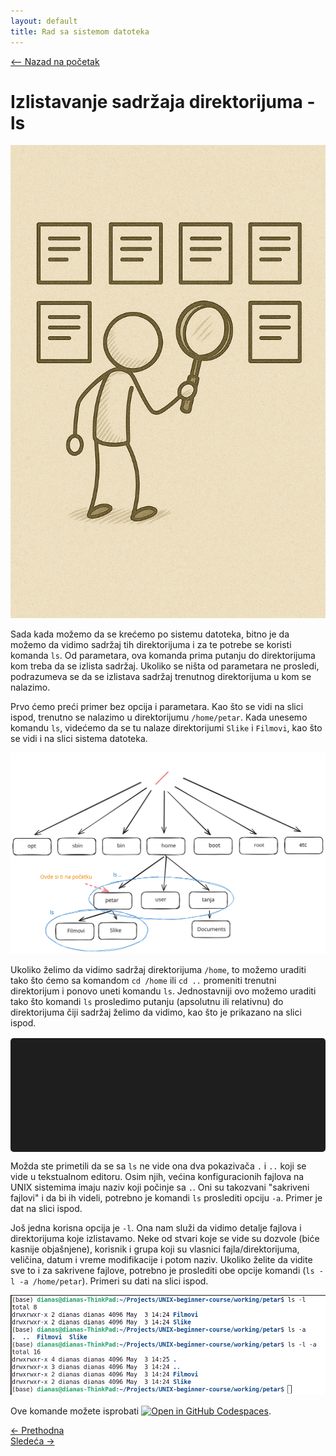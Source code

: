 ```yaml
---
layout: default
title: Rad sa sistemom datoteka
---
```


<link rel="stylesheet" href="/UNIX-beginner-course/assets/css/custom.css">

<script async src="https://www.googletagmanager.com/gtag/js?id=G-XXXXXXXXXX"></script>
<script>
  window.dataLayer = window.dataLayer || [];
  function gtag(){dataLayer.push(arguments);}
  gtag('js', new Date());
  gtag('config', 'G-Q6NY1G1P9S');
</script>

<div style="margin-bottom: 1em;">
  <a href="/UNIX-beginner-course/" class="button-nav">⟵ Nazad na početak</a>
</div>

# Izlistavanje sadržaja direktorijuma - ls

![ls prikaz](../assets/diagrams/ls_figure.png)

Sada kada možemo da se krećemo po sistemu datoteka, bitno je da možemo da vidimo sadržaj tih direktorijuma i za te potrebe se koristi komanda `ls`. Od parametara, ova komanda prima putanju do direktorijuma kom treba da se izlista sadržaj. Ukoliko se ništa od parametara ne prosledi, podrazumeva se da se izlistava sadržaj trenutnog direktorijuma u kom se nalazimo. 

Prvo ćemo preći primer bez opcija i parametara. Kao što se vidi na slici ispod, trenutno se nalazimo u direktorijumu `/home/petar`. Kada unesemo komandu `ls`, videćemo da se tu nalaze direktorijumi `Slike` i `Filmovi`, kao što se vidi i na slici sistema datoteka.

![ls sistem datoteka](../assets/diagrams/ls_filesystem.svg)

Ukoliko želimo da vidimo sadržaj direktorijuma `/home`, to možemo uraditi tako što ćemo sa komandom `cd /home` ili `cd ..` promeniti trenutni direktorijum i ponovo uneti komandu `ls`. Jednostavniji ovo možemo uraditi tako što komandi `ls` prosledimo putanju (apsolutnu ili relativnu) do direktorijuma čiji sadržaj želimo da vidimo, kao što je prikazano na slici ispod. 

<div id="terminal"></div>

Možda ste primetili da se sa `ls` ne vide ona dva pokazivača `.` i `..` koji se vide u tekstualnom editoru. Osim njih, većina konfiguracionih fajlova na UNIX sistemima imaju naziv koji počinje sa `.`. Oni su takozvani "sakriveni fajlovi" i da bi ih videli, potrebno je komandi `ls` proslediti opciju `-a`. Primer je dat na slici ispod.

Još jedna korisna opcija je `-l`. Ona nam služi da vidimo detalje fajlova i direktorijuma koje izlistavamo. Neke od stvari koje se vide su dozvole (biće kasnije objašnjene), korisnik i grupa koji su vlasnici fajla/direktorijuma, veličina, datum i vreme modifikacije i potom naziv. Ukoliko želite da vidite sve to i za sakrivene fajlove, potrebno je proslediti obe opcije komandi (`ls -l -a /home/petar`). Primeri su dati na slici ispod.

![ls -la](../assets/diagrams/ls_la.png)

Ove komande možete isprobati [![Open in GitHub Codespaces](https://github.com/codespaces/badge.svg)](https://github.com/codespaces/new/?repo=dianasantavec/UNIX-beginner-course&devcontainer_path=.devcontainer/devcontainer.json).

<div class="nav-buttons-wrapper">
  <div class="nav-left">
    <a href="2_2-cd.html" class="button-nav">← Prethodna</a>
  </div>
  <div class="nav-right">
    <a href="2_4-cp.html" class="button-nav">Sledeća →</a>
  </div>
</div>

<script>
  const lines = [
    "user@users-laptop:$ pwd",
    "/home/petar",
    "user@users-laptop:$ ls",
    "Filmovi/   Slike/",
    "user@users-laptop:$ ls ..",
    "petar/   tanja/    user/"
  ];

  const terminal = document.getElementById("terminal");
  let lineIndex = 0;

  function typeLine(line, i = 0) {
    if (i < line.length) {
      terminal.innerHTML += line[i];
      setTimeout(() => typeLine(line, i + 1), 40);
    } else {
      terminal.innerHTML += "<br>";
      lineIndex++;
      if (lineIndex < lines.length) {
        setTimeout(() => typeLine(lines[lineIndex]), 500);
      }
    }
  }

  document.addEventListener("DOMContentLoaded", () => {
    typeLine(lines[lineIndex]);
  });
</script>

<style>
  #terminal {
    background: #1e1e1e;
    color: #00ff00;
    font-family: monospace;
    padding: 1rem;
    white-space: pre-wrap;
    font-size: 1rem;
    border-radius: 5px;
    margin-top: 1rem;
    min-height: 150px;
  }
</style>